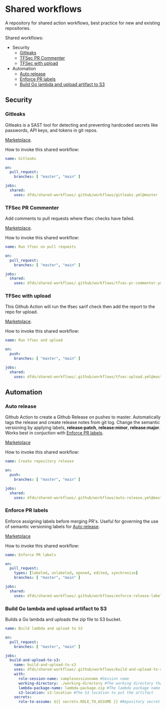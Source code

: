 # Shared workflows

A repository for shared action workflows, best practice for new and existing repositories.

Shared workflows:
- Security
    - [Gitleaks](https://github.com/dfds/shared-workflows#gitleaks)
    - [TFSec PR Commenter](https://github.com/dfds/shared-workflows#tfsec-pr-commenter)
    - [TFSec with upload](https://github.com/dfds/shared-workflows#tfsec-with-upload)
- Automation
    - [Auto release](https://github.com/dfds/shared-workflows#auto-release)
    - [Enforce PR labels](https://github.com/dfds/shared-workflows#enforce-pr-labels)
    - [Build Go lambda and upload artifact to S3](https://github.com/dfds/shared-workflows#build-go-lambda-and-upload-artifact-to-s3)

## Security

### Gitleaks

Gitleaks is a SAST tool for detecting and preventing hardcoded secrets like passwords, API keys, and tokens in git repos.

[Marketplace](https://github.com/marketplace/actions/gitleaks).

How to invoke this shared workflow:

```yaml
name: Gitleaks

on:
  pull_request:
    branches: [ "master", "main" ]

jobs:
  shared:
    uses: dfds/shared-workflows/.github/workflows/gitleaks.yml@master
```

### TFSec PR Commenter

Add comments to pull requests where tfsec checks have failed.

[Marketplace](https://github.com/marketplace/actions/run-tfsec-pr-commenter).

How to invoke this shared workflow:

```yaml
name: Run tfsec on pull requests

on:
  pull_request:
    branches: [ "master", "main" ]

jobs:
  shared:
    uses: dfds/shared-workflows/.github/workflows/tfsec-pr-commenter.yml@master
```

### TFSec with upload

This Github Action will run the tfsec sarif check then add the report to the repo for upload.

[Marketplace](https://github.com/marketplace/actions/run-tfsec-with-sarif-upload).

How to invoke this shared workflow:

```yaml
name: Run tfsec and upload

on:
  push:
    branches: [ "master", "main" ]

jobs:
  shared:
    uses: dfds/shared-workflows/.github/workflows/tfsec-upload.yml@master
```

## Automation

### Auto release

Github Action to create a Github Release on pushes to master. Automatically tags the release and create release notes from git log. Change the semantic versioning by applying labels, **release:patch**, **release:minor**, **release:major**.
Works best in conjuction with [Enforce PR labels](https://github.com/dfds/shared-workflows#enforce-pr-labels).

[Marketplace](https://github.com/marketplace/actions/tag-release-on-push-action)

How to invoke this shared workflow:

```yaml
name: Create repository release

on:
  push:
    branches: [ "master", "main" ]

jobs:
  shared:
    uses: dfds/shared-workflows/.github/workflows/auto-release.yml@master
```

### Enforce PR labels

Enforce assigning labels before merging PR's. Useful for governing the use of semantic versioning labels for [Auto release](https://github.com/dfds/shared-workflows#auto-release).

[Marketplace](https://github.com/marketplace/actions/enforce-pr-labels)

How to invoke this shared workflow:

```yaml
name: Enforce PR labels

on:
  pull_request:
    types: [labeled, unlabeled, opened, edited, synchronize]
    branches: [ "master", "main" ]

jobs:
  shared:
    uses: dfds/shared-workflows/.github/workflows/enforce-release-labels.yml@master
```

### Build Go lambda and upload artifact to S3

Builds a Go lambda and uploads the zip file to S3 bucket.

```yaml
name: Build lambda and upload to S3

on:
  pull_request:
    branches: [ "master", "main" ]

jobs:
  build-and-upload-to-s3:
    name: build-and-upload-to-s3
    uses: dfds/shared-workflows/.github/workflows/build-and-upload-to-s3.yml@master
    with:
      role-session-name: samplesessionname #Session name
      working-directory: ./working-directory #The working directory that includes the Makefile
      lambda-package-name: lambda-package.zip #The lambda package name 
      s3-location: s3-location #The S3 location to put the artifact
    secrets:
      role-to-assume: ${{ secrets.ROLE_TO_ASSUME }} #Repository secret with the AWS role to be assumed
```
